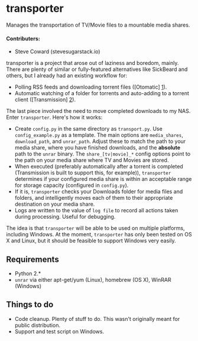 transporter
==========

Manages the transportation of TV/Movie files to a mountable media shares.

#### Contributers:

- Steve Coward (steve<at>sugarstack.io)

transporter is a project that arose out of laziness and boredom, mainly. There are plenty of similar or fully-featured alternatives like SickBeard and others, but I already had an existing workflow for:

- Polling RSS feeds and downloading torrent files ([Otomatic] [1]).
- Automatic watching of a folder for torrents and auto-adding to a torrent client ([Transmission] [2]).

The last piece involved the need to move completed downloads to my NAS. Enter `transporter`.  Here's how it works:

- Create `config.py` in the same directory as `transport.py`. Use `config_example.py` as a template. The main options are `media_shares`, `download_path`, and `unrar_path`. Adjust these to match the path to your media share, where you have finished downloads, and the **absolute** path to the `unrar` binary. The `share_[tv|movie]_*` config options point to the path on your media share where TV and Movies are stored.
- When executed (preferably automatically after a torrent is completed (Transmission is built to support this, for example)), `transporter` determines if your configured media share is within an acceptable range for storage capacity (configured in `config.py`).
- If it is, `transporter` checks your Downloads folder for media files and folders, and intelligently moves each of them to their appropriate destination on your media share.
- Logs are written to the value of `log file` to record all actions taken during processing. Useful for debugging.

The idea is that `transporter` will be able to be used on multiple platforms, including Windows. At the moment, `transporter` has only been tested on OS X and Linux, but it should be feasible to support Windows very easily.


Requirements
----

- Python 2.*
- `unrar` via either apt-get/yum (Linux), homebrew (OS X), WinRAR (Windows)


Things to do
----

- Code cleanup. Plenty of stuff to do. This wasn't originally meant for public distribution.
- Support and test script on Windows.

[1]: http://codingcurious.com/otomatic
[2]: https://transmissionbt.com
